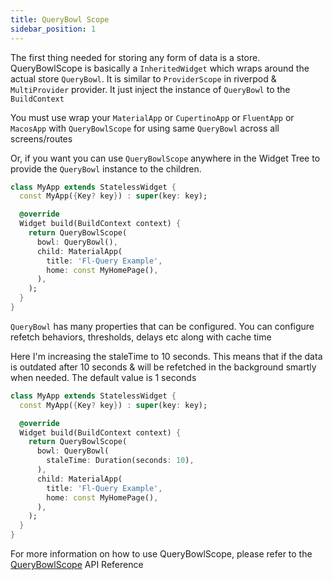 ```yaml
---
title: QueryBowl Scope
sidebar_position: 1
---
```


The first thing needed for storing any form of data is a store. QueryBowlScope is basically a `InheritedWidget` which wraps around the actual store `QueryBowl`. It is similar to `ProviderScope` in riverpod & `MultiProvider` provider. It just inject the instance of `QueryBowl` to the `BuildContext`

You must use wrap your `MaterialApp`  or `CupertinoApp` or `FluentApp` or `MacosApp` with `QueryBowlScope` for using same `QueryBowl` across all screens/routes

Or, if you want you can use `QueryBowlScope` anywhere in the Widget Tree to provide the `QueryBowl` instance to the children.

```dart
class MyApp extends StatelessWidget {
  const MyApp({Key? key}) : super(key: key);

  @override
  Widget build(BuildContext context) {
    return QueryBowlScope(
      bowl: QueryBowl(),
      child: MaterialApp(
        title: 'Fl-Query Example',
        home: const MyHomePage(),
      ),
    );
  }
}

```

`QueryBowl` has many properties that can be configured. You can configure refetch behaviors, thresholds, delays etc along with cache time

Here I'm increasing the staleTime to 10 seconds. This means that if the data is outdated after 10 seconds & will be refetched in the background smartly when needed. The default value is 1 seconds

```dart
class MyApp extends StatelessWidget {
  const MyApp({Key? key}) : super(key: key);

  @override
  Widget build(BuildContext context) {
    return QueryBowlScope(
      bowl: QueryBowl(
        staleTime: Duration(seconds: 10),
      ),
      child: MaterialApp(
        title: 'Fl-Query Example',
        home: const MyHomePage(),
      ),
    );
  }
}
```

For more information on how to use QueryBowlScope, please refer to the [QueryBowlScope](https://pub.dev/documentation/fl_query/latest/fl_query/QueryBowlScope-class.html) API Reference